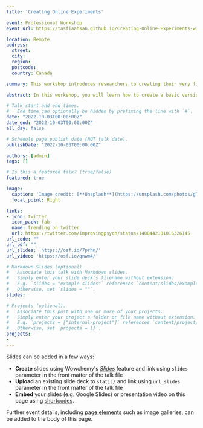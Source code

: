 ```yaml
---
title: 'Creating Online Experiments'

event: Professional Workshop
event_url: https://tasfiaahsan.github.io/Creating-Online-Experiments-with-PsychoPy/

location: Remote
address:
  street: 
  city: 
  region: 
  postcode: 
  country: Canada

summary: This workshop introduces researchers to creating their very first online experiment using Psychopy.

abstract: In this workshop, you will learn how to create a basic version of the Posner expeirment to run in a lab-based environment or online using PsychoPy. PsychoPy is an open-source applicaiton that allows you to run a wide range of neurosciecne, psychology and pyschophysics experiments. This workshop is designed to give a broad overview of using PsychoPy, aimed at being useful for beginners but also provide tips for those that are more familiar.

# Talk start and end times.
#   End time can optionally be hidden by prefixing the line with `#`.
date: "2022-10-03T00:00:00Z"
date_end: "2022-10-03T00:00:00Z"
all_day: false

# Schedule page publish date (NOT talk date).
publishDate: "2022-10-03T00:00:00Z"

authors: [admin]
tags: []

# Is this a featured talk? (true/false)
featured: true

image:
  caption: 'Image credit: [**Unsplash**](https://unsplash.com/photos/gTs2w7bu3Qo)'
  focal_point: Right

links:
- icon: twitter
  icon_pack: fab
  name: trending on twitter
  url: https://twitter.com/improvingpsych/status/1400442101016326145
url_code: ""
url_pdf: ""
url_slides: 'https://osf.io/7prhn/'
url_video: 'https://osf.io/qnwm4/'

# Markdown Slides (optional).
#   Associate this talk with Markdown slides.
#   Simply enter your slide deck's filename without extension.
#   E.g. `slides = "example-slides"` references `content/slides/example-slides.md`.
#   Otherwise, set `slides = ""`.
slides: 

# Projects (optional).
#   Associate this post with one or more of your projects.
#   Simply enter your project's folder or file name without extension.
#   E.g. `projects = ["internal-project"]` references `content/project/deep-learning/index.md`.
#   Otherwise, set `projects = []`.
projects:
- 
---
```



Slides can be added in a few ways:

- **Create** slides using Wowchemy's [*Slides*](https://wowchemy.com/docs/managing-content/#create-slides) feature and link using `slides` parameter in the front matter of the talk file
- **Upload** an existing slide deck to `static/` and link using `url_slides` parameter in the front matter of the talk file
- **Embed** your slides (e.g. Google Slides) or presentation video on this page using [shortcodes](https://wowchemy.com/docs/writing-markdown-latex/).

Further event details, including [page elements](https://wowchemy.com/docs/writing-markdown-latex/) such as image galleries, can be added to the body of this page.
